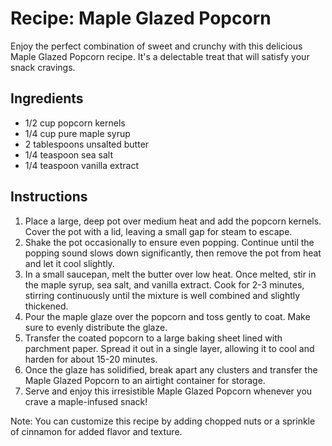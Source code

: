 # Recipe: Maple Glazed Popcorn

Enjoy the perfect combination of sweet and crunchy with this delicious Maple Glazed Popcorn recipe. It's a delectable treat that will satisfy your snack cravings. 

## Ingredients

- 1/2 cup popcorn kernels
- 1/4 cup pure maple syrup
- 2 tablespoons unsalted butter
- 1/4 teaspoon sea salt
- 1/4 teaspoon vanilla extract

## Instructions

1. Place a large, deep pot over medium heat and add the popcorn kernels. Cover the pot with a lid, leaving a small gap for steam to escape.
2. Shake the pot occasionally to ensure even popping. Continue until the popping sound slows down significantly, then remove the pot from heat and let it cool slightly.
3. In a small saucepan, melt the butter over low heat. Once melted, stir in the maple syrup, sea salt, and vanilla extract. Cook for 2-3 minutes, stirring continuously until the mixture is well combined and slightly thickened.
4. Pour the maple glaze over the popcorn and toss gently to coat. Make sure to evenly distribute the glaze.
5. Transfer the coated popcorn to a large baking sheet lined with parchment paper. Spread it out in a single layer, allowing it to cool and harden for about 15-20 minutes.
6. Once the glaze has solidified, break apart any clusters and transfer the Maple Glazed Popcorn to an airtight container for storage.
7. Serve and enjoy this irresistible Maple Glazed Popcorn whenever you crave a maple-infused snack!

Note: You can customize this recipe by adding chopped nuts or a sprinkle of cinnamon for added flavor and texture.
